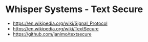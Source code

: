 # Whisper Systems - Text Secure

- https://en.wikipedia.org/wiki/Signal_Protocol
- https://en.wikipedia.org/wiki/TextSecure
- https://github.com/janimo/textsecure


